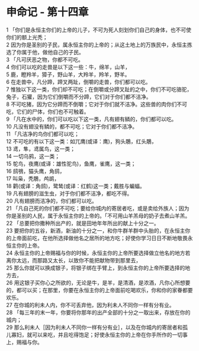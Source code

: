 # 申命记 - 第十四章
  
 1 「你们是永恒主你们的上帝的儿子，不可为死人刻划你们自己的身体，也不可使你们的额上光秃；  
 2 因为你是圣别的子民，属永恒主你的上帝的；从这土地上的万族民中，永恒主拣选了你属于他，做他自己的子民。  
 3 「凡可厌恶之物，你都不可吃。  
 4 你们可以吃的走兽是以下这一些：牛，绵羊，山羊，  
 5 鹿，瞪羚羊，獐子，野山羊，大羚羊，羚羊，野羊。  
 6 在走兽中，凡分蹄，蹄叉两趾，倒嚼的走兽，你们都可以吃。  
 7 惟独以下这一类，你们却不可吃；在倒嚼或分蹄叉趾的之中，你们不可吃骆驼，兔子，石獾，因为它们倒嚼而不分蹄，它们对于你们都不洁净。  
 8 不可吃猪，因为它分蹄而不倒嚼；它对于你们就不洁净。这些兽的肉你们不可吃，它们的尸体，你们也不可触着。  
 9 「凡在水中的，你们可以吃以下这一类，凡有翅有鳞的，你们都可以吃。  
 10 凡没有翅没有鳞的，都不可吃；它对于你们都不洁净。  
 11 「凡洁净的鸟你们都可以吃；  
 12 不可吃的有以下这一类：如兀鹰(或译：鹰)，狗头鵰，红头鵰，  
 13 鸢，隼，鸢属鸟，这一类；  
 14 一切乌鸦，这一类；  
 15 鸵鸟，夜鹰(或译：雄性驼鸟)，鱼鹰，雀鹰，这一类；  
 16 鸱鴞，猫头鹰，角鸱，  
 17 叫枭，秃鵰，鸬鹚，  
 18 鹳(或译：角鸱)，鹭鸶(或译：红鹤)这一类；戴胜与蝙蝠。  
 19 凡有翅膀的滋生虫，对于你们都不洁净，都吃不得。  
 20 凡有翅膀而洁净的，你们都可以吃。  
 21 「凡自己死的你们都不可吃；要给你城内的寄居者吃，或是卖给外族人；因为你是圣别的人民，属于永恒主你的上帝的。「不可用山羊羔母的奶子去煮山羊羔。  
 22 「总要把你撒种所出产的，就是田地年年所出的献上十分之一。  
 23 要把你的五谷，新酒，新油的十分之一，和你牛群羊群中头胎的，在永恒主你的上帝面前吃，在他所选择做他名之居所的地方吃；好使你学习日日不断地敬畏永恒主你的上帝。  
 24 永恒主你的上帝赐福与你的时候，永恒主你的上帝所要选择做立他名的地方若离你太远，而那路又太长，以致你不能把献物带到那里去，  
 25 那么你就可以换成银子，将银子绑在手臂上，到永恒主你的上帝所要选择的地方去，  
 26 用这银子买你心之所欲的，无论是牛，是羊，是清酒，是浓酒，凡你心所想要的，都可以买；在那里，你要在永恒主你的上帝面前吃喝欢乐，你和你的家眷都要欢乐。  
 27 在你城的利未人内，你不可丢弃他，因为利未人不同你一样有分有业。  
 28 「每三年的末一年，你要将你那年的出产全部的十分之一取出来，存放在你的城内；  
 29 那么利未人［因为利未人不同你一样有分有业］，以及在你城内的寄居者和孤儿寡妇，就可以来吃，并且吃得饱足；好使永恒主你的上帝在你手所作的一切事上，赐福与你。